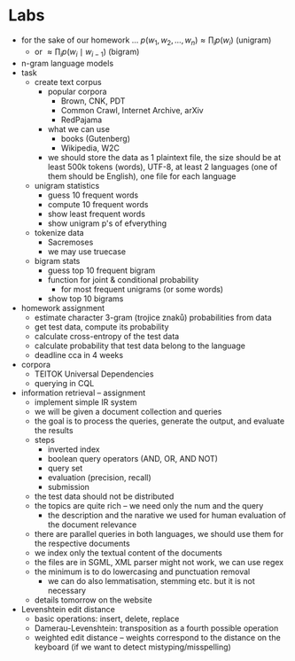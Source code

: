 # Labs

- for the sake of our homework … $p(w_1,w_2,\dots,w_n)\approx \prod_i p(w_i)$ (unigram)
	- or $\approx\prod_i p(w_{i}\mid w_{i-1})$ (bigram)
- n-gram language models
- task
	- create text corpus
		- popular corpora
			- Brown, CNK, PDT
			- Common Crawl, Internet Archive, arXiv
			- RedPajama
		- what we can use
			- books (Gutenberg)
			- Wikipedia, W2C
		- we should store the data as 1 plaintext file, the size should be at least 500k tokens (words), UTF-8, at least 2 languages (one of them should be English), one file for each language
	- unigram statistics
		- guess 10 frequent words
		- compute 10 frequent words
		- show least frequent words
		- show unigram p's of efverything
	- tokenize data
		- Sacremoses
		- we may use truecase
	- bigram stats
		- guess top 10 frequent bigram
		- function for joint & conditional probability
			- for most frequent unigrams (or some words)
		- show top 10 bigrams
- homework assignment
	- estimate character 3-gram (trojice znaků) probabilities from data
	- get test data, compute its probability
	- calculate cross-entropy of the test data
	- calculate probability that test data belong to the language
	- deadline cca in 4 weeks
- corpora
	- TEITOK Universal Dependencies
	- querying in CQL
- information retrieval – assignment
	- implement simple IR system
	- we will be given a document collection and queries
	- the goal is to process the queries, generate the output, and evaluate the results
	- steps
		- inverted index
		- boolean query operators (AND, OR, AND NOT)
		- query set
		- evaluation (precision, recall)
		- submission
	- the test data should not be distributed
	- the topics are quite rich – we need only the num and the query
		- the description and the narative we used for human evaluation of the document relevance
	- there are parallel queries in both languages, we should use them for the respective documents
	- we index only the textual content of the documents
	- the files are in SGML, XML parser might not work, we can use regex
	- the minimum is to do lowercasing and punctuation removal
		- we can do also lemmatisation, stemming etc. but it is not necessary
	- details tomorrow on the website
- Levenshtein edit distance
	- basic operations: insert, delete, replace
	- Damerau-Levenshtein: transposition as a fourth possible operation
	- weighted edit distance – weights correspond to the distance on the keyboard (if we want to detect mistyping/misspelling)
